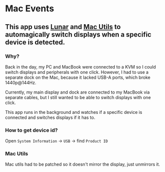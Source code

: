 # Mac Events

## This app uses [Lunar](https://lunar.fyi) and [Mac Utils](https://github.com/alin23/mac-utils?tab=readme-ov-file#mirrormacbooktomonitor) to automagically switch displays when a specific device is detected.

### Why?

Back in the day, my PC and MacBook were connected to a KVM so I could switch displays and peripherals with one click. However, I had to use a separate dock on the Mac, because it lacked USB-A ports, which broke 1440p@144Hz.

Currently, my main display and dock are connected to my MacBook via separate cables, but I still wanted to be able to switch displays with one click.

This app runs in the background and watches if a specific device is connected and switches displays if it has to.

### How to get device id?

Open `System Information` -> `USB` -> find `Product ID`

### Mac Utils

Mac utils had to be patched so it doesn't mirror the display, just unmirrors it.
